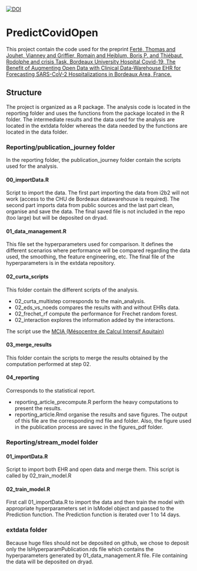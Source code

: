 [![DOI](https://zenodo.org/badge/496952863.svg)](https://zenodo.org/badge/latestdoi/496952863)

# PredictCovidOpen

This project contain the code used for the preprint [Ferté, Thomas and Jouhet, Vianney and Griffier, Romain and Hejblum, Boris P. and Thiébaut, Rodolphe and crisis Task, Bordeaux University Hospital Covid-19, The Benefit of Augmenting Open Data with Clinical Data-Warehouse EHR for Forecasting SARS-CoV-2 Hospitalizations in Bordeaux Area, France.](http://dx.doi.org/10.2139/ssrn.4071506)

## Structure

The project is organized as a R package. The analysis code is located in the reporting folder and uses the functions from the package located in the R folder. The intermediate results and the data used for the analysis are located in the extdata folder whereas the data needed by the functions are located in the data folder.

### Reporting/publication_journey folder

In the reporting folder, the publication_journey folder contain the scripts used for the analysis.

#### 00_importData.R

Script to import the data. The first part importing the data from i2b2 will not work (access to the CHU de Bordeaux datawarehouse is required). The second part imports data from public sources and the last part clean, organise and save the data. The final saved file is not included in the repo (too large) but will be deposited on dryad.

#### 01_data_management.R

This file set the hyperparameters used for comparison. It defines the different scenarios where performance will be compared regarding the data used, the smoothing, the feature engineering, etc. The final file of the hyperparameters is in the extdata repository.

#### 02_curta_scripts

This folder contain the different scripts of the analysis.

- 02_curta_multistep corresponds to the main_analysis.
- 02_eds_vs_noeds compares the results with and without EHRs data.
- 02_frechet_rf compute the performance for Frechet random forest.
- 02_interaction explores the information added by the interactions.

The script use the [MCIA (Mésocentre de Calcul Intensif Aquitain)](https://www.mcia.fr/)

#### 03_merge_results

This folder contain the scripts to merge the results obtained by the computation performed at step 02.

#### 04_reporting

Corresponds to the statistical report.

- reporting_article_precompute.R perform the heavy computations to present the results.
- reporting_article.Rmd organise the results and save figures. The output of this file are the corresponding md file and folder. Also, the figure used in the publication process are savec in the figures_pdf folder.

### Reporting/stream_model folder

#### 01_importData.R

Script to import both EHR and open data and merge them. This script is called by 02_train_model.R

#### 02_train_model.R

First call 01_importData.R to import the data and then train the model with appropriate hyperparameters set in lsModel object and passed to the Prediction function. The Prediction function is iterated over 1 to 14 days.

### extdata folder

Because huge files should not be deposited on github, we chose to deposit only the lsHyperparamPublication.rds file which contains the hyperparameters generated by 01_data_management.R file. File containing the data will be deposited on dryad.
